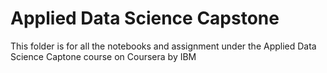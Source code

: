 # Applied Data Science Capstone
This folder is for all the notebooks and assignment under the Applied Data Science Captone course on Coursera by IBM
